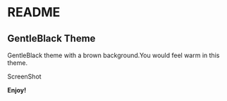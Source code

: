 # README
## GentleBlack Theme

GentleBlack theme with a brown background.You would feel warm in this theme.

ScreenShot
![]()

**Enjoy!**
